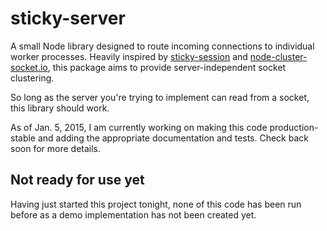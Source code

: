 sticky-server
=============

A small Node library designed to route incoming connections to individual worker processes. Heavily inspired by [sticky-session](https://github.com/indutny/sticky-session) and [node-cluster-socket.io](https://github.com/elad/node-cluster-socket.io), this package aims to provide server-independent socket clustering.

So long as the server you're trying to implement can read from a socket, this library should work.

As of Jan. 5, 2015, I am currently working on making this code production-stable and adding the appropriate documentation and tests. Check back soon for more details.

## Not ready for use yet ###
Having just started this project tonight, none of this code has been run before as a demo implementation has not been created yet.
